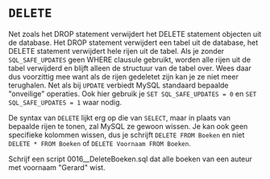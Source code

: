 # `DELETE`
Net zoals het DROP statement verwijdert het DELETE statement objecten uit de database. Het DROP statement verwijdert een tabel uit de database, het DELETE statement verwijdert hele rijen uit de tabel. Als je zonder `SQL_SAFE_UPDATES` geen WHERE clausule gebruikt, worden alle rijen uit de tabel verwijderd en blijft alleen de structuur van de tabel over. Wees daar dus voorzittig mee want als de rijen gedeletet zijn kan je ze niet meer terughalen. Net als bij `UPDATE` verbiedt MySQL standaard bepaalde "onveilige" operaties. Ook hier gebruik je `SET SQL_SAFE_UPDATES = 0` en `SET SQL_SAFE_UPDATES = 1` waar nodig.

De syntax van `DELETE` lijkt erg op die van `SELECT`, maar in plaats van bepaalde rijen te tonen, zal MySQL ze gewoon wissen. Je kan ook geen specifieke kolommen wissen, dus je schrijft `DELETE FROM Boeken` en niet `DELETE * FROM Boeken` of `DELETE Voornaam FROM Boeken`.

Schrijf een script 0016\_\_DeleteBoeken.sql dat alle boeken van een auteur met voornaam "Gerard" wist.

